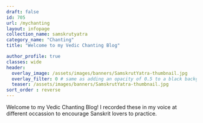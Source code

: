 ```yaml
---
draft: false
id: 705    
url: /mychanting
layout: infopage
collection_name: samskrutyatra
category_name: "Chanting"
title: "Welcome to my Vedic Chanting Blog"

author_profile: true
classes: wide
header:
  overlay_image: /assets/images/banners/SamskrutYatra-thumbnail.jpg
  overlay_filter: 0 # same as adding an opacity of 0.5 to a black background
  teaser: /assets/images/banners/SamskrutYatra-thumbnail.jpg
sort_order : reverse   
---
```


Welcome to my Vedic Chanting Blog! I recorded these in my voice at different occassion to encourage Sanskrit lovers to practice.




